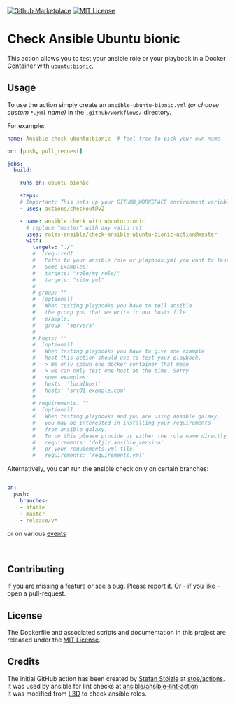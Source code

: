 [![Github Marketplace](https://raw.githubusercontent.com/roles-ansible/check-ansible-ubuntu-bionic-action/master/.github/marketplace.svg?sanitize=true)](https://github.com/marketplace/actions/check-ansible-ubuntu-bionic)
[![MIT License](https://raw.githubusercontent.com/roles-ansible/check-ansible-ubuntu-bionic-action/master/.github/license.svg?sanitize=true)](https://github.com/roles-ansible/check-ansible-ubuntu-bionic-action/blob/master/LICENSE)

 Check Ansible Ubuntu bionic
=======================
This action allows you to test your ansible role or your playbook in a Docker Container with ``ubuntu:bionic``.

## Usage
To use the action simply create an ``ansible-ubuntu-bionic.yml`` *(or choose custom ``*.yml`` name)* in the ``.github/workflows/`` directory.

For example:

```yaml
name: Ansible check ubuntu:bionic  # feel free to pick your own name

on: [push, pull_request]

jobs:
  build:

    runs-on: ubuntu-bionic

    steps:
    # Important: This sets up your GITHUB_WORKSPACE environment variable
    - uses: actions/checkout@v2

    - name: ansible check with ubuntu:bionic
      # replace "master" with any valid ref
      uses: roles-ansible/check-ansible-ubuntu-bionic-action@master
      with:
        targets: "./"
        #  [required]
        #   Paths to your ansible role or playboox.yml you want to test
        #   Some Examples:
        #   targets: "role/my_role/"
        #   targets: "site.yml"
        #
        # group: ""
        #  [optional]
        #   When testing playbooks you have to tell ansible
        #   the group you that we write in our hosts file.
        #   example:
        #   group: 'servers'
        #
        # hosts: ""
        #  [optional]
        #   When testing playbooks you have to give one example
        #   host this action should use to test your playbook.
        #   > We only spawn one docker container that mean
        #   > we can only test one host at the time. Sorry
        #   some examples:
        #   hosts: 'localhost'
        #   hosts: 'srv01.example.com'
        #
        # requirements: ""
        #  [optional]
        #   When testing playbooks and you are using ansible galaxy,
        #   you may be interested in installing your requirements
        #   from ansible galaxy.
        #   To do this please provide us either the role name directly
        #   requirements: 'do1jlr.ansible_version'
        #   or your requiements.yml file.
        #   requirements: 'requirements.yml'
```

Alternatively, you can run the ansible check only on certain branches:

```yaml

on:
  push:
    branches:
    - stable
    - master
    - release/v*
```

or on various [events](https://help.github.com/en/articles/events-that-trigger-workflows)

<br/>

 Contributing
-------------
If you are missing a feature or see a bug. Please report it. Or - if you like - open a pull-request.

 License
----------
The Dockerfile and associated scripts and documentation in this project are released under the [MIT License](LICENSE).

 Credits
--------------
The initial GitHub action has been created by [Stefan Stölzle](/stoe) at
[stoe/actions](https://github.com/stoe/actions).<br/>
It was used by ansible for lint checks at [ansible/ansible-lint-action](https://github.com/ansible/ansible-lint-action.git)<br/>
It was modified from [L3D](github.com/do1jlr) to check ansible roles.
